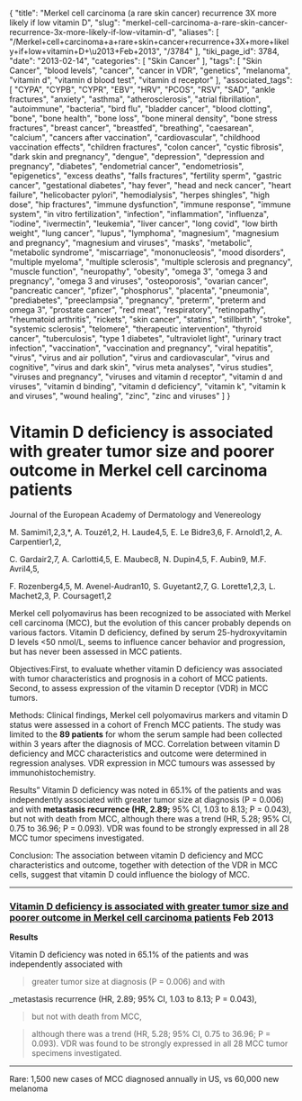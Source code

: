 {
    "title": "Merkel cell carcinoma (a rare skin cancer) recurrence 3X more likely if low vitamin D",
    "slug": "merkel-cell-carcinoma-a-rare-skin-cancer-recurrence-3x-more-likely-if-low-vitamin-d",
    "aliases": [
        "/Merkel+cell+carcinoma+a+rare+skin+cancer+recurrence+3X+more+likely+if+low+vitamin+D+\u2013+Feb+2013",
        "/3784"
    ],
    "tiki_page_id": 3784,
    "date": "2013-02-14",
    "categories": [
        "Skin Cancer"
    ],
    "tags": [
        "Skin Cancer",
        "blood levels",
        "cancer",
        "cancer in VDR",
        "genetics",
        "melanoma",
        "vitamin d",
        "vitamin d blood test",
        "vitamin d receptor"
    ],
    "associated_tags": [
        "CYPA",
        "CYPB",
        "CYPR",
        "EBV",
        "HRV",
        "PCOS",
        "RSV",
        "SAD",
        "ankle fractures",
        "anxiety",
        "asthma",
        "atherosclerosis",
        "atrial fibrillation",
        "autoimmune",
        "bacteria",
        "bird flu",
        "bladder cancer",
        "blood clotting",
        "bone",
        "bone health",
        "bone loss",
        "bone mineral density",
        "bone stress fractures",
        "breast cancer",
        "breastfed",
        "breathing",
        "caesarean",
        "calcium",
        "cancers after vaccination",
        "cardiovascular",
        "childhood vaccination effects",
        "children fractures",
        "colon cancer",
        "cystic fibrosis",
        "dark skin and pregnancy",
        "dengue",
        "depression",
        "depression and pregnancy",
        "diabetes",
        "endometrial cancer",
        "endometriosis",
        "epigenetics",
        "excess deaths",
        "falls fractures",
        "fertility sperm",
        "gastric cancer",
        "gestational diabetes",
        "hay fever",
        "head and neck cancer",
        "heart failure",
        "helicobacter pylori",
        "hemodialysis",
        "herpes shingles",
        "high dose",
        "hip fractures",
        "immune dysfunction",
        "immune response",
        "immune system",
        "in vitro fertilization",
        "infection",
        "inflammation",
        "influenza",
        "iodine",
        "ivermectin",
        "leukemia",
        "liver cancer",
        "long covid",
        "low birth weight",
        "lung cancer",
        "lupus",
        "lymphoma",
        "magnesium",
        "magnesium and pregnancy",
        "magnesium and viruses",
        "masks",
        "metabolic",
        "metabolic syndrome",
        "miscarriage",
        "mononucleosis",
        "mood disorders",
        "multiple myeloma",
        "multiple sclerosis",
        "multiple sclerosis and pregnancy",
        "muscle function",
        "neuropathy",
        "obesity",
        "omega 3",
        "omega 3 and pregnancy",
        "omega 3 and viruses",
        "osteoporosis",
        "ovarian cancer",
        "pancreatic cancer",
        "pfizer",
        "phosphorus",
        "placenta",
        "pneumonia",
        "prediabetes",
        "preeclampsia",
        "pregnancy",
        "preterm",
        "preterm and omega 3",
        "prostate cancer",
        "red meat",
        "respiratory",
        "retinopathy",
        "rheumatoid arthritis",
        "rickets",
        "skin cancer",
        "statins",
        "stillbirth",
        "stroke",
        "systemic sclerosis",
        "telomere",
        "therapeutic intervention",
        "thyroid cancer",
        "tuberculosis",
        "type 1 diabetes",
        "ultraviolet light",
        "urinary tract infection",
        "vaccination",
        "vaccination and pregnancy",
        "viral hepatitis",
        "virus",
        "virus and air pollution",
        "virus and cardiovascular",
        "virus and cognitive",
        "virus and dark skin",
        "virus meta analyses",
        "virus studies",
        "viruses and pregnancy",
        "viruses and vitamin d receptor",
        "vitamin d and viruses",
        "vitamin d binding",
        "vitamin d deficiency",
        "vitamin k",
        "vitamin k and viruses",
        "wound healing",
        "zinc",
        "zinc and viruses"
    ]
}


# Vitamin D deficiency is associated with greater tumor size and poorer outcome in Merkel cell carcinoma patients

Journal of the European Academy of Dermatology and Venereology

M. Samimi1,2,3,*,    A. Touzé1,2,    H. Laude4,5,    E. Le Bidre3,6,    F. Arnold1,2,    A. Carpentier1,2,

C. Gardair2,7,    A. Carlotti4,5,    E. Maubec8,    N. Dupin4,5,    F. Aubin9,    M.F. Avril4,5,

F. Rozenberg4,5,    M. Avenel-Audran10,    S. Guyetant2,7,    G. Lorette1,2,3,    L. Machet2,3,    P. Coursaget1,2

Merkel cell polyomavirus has been recognized to be associated with Merkel cell carcinoma (MCC), but the evolution of this cancer probably depends on various factors. Vitamin D deficiency, defined by serum 25-hydroxyvitamin D levels <50 nmol/L, seems to influence cancer behavior and progression, but has never been assessed in MCC patients.

Objectives:First, to evaluate whether vitamin D deficiency was associated with tumor characteristics and prognosis in a cohort of MCC patients. Second, to assess expression of the vitamin D receptor (VDR) in MCC tumors.

Methods: Clinical findings, Merkel cell polyomavirus markers and vitamin D status were assessed in a cohort of French MCC patients. The study was limited to the  **89 patients** for whom the serum sample had been collected within 3 years after the diagnosis of MCC. Correlation between vitamin D deficiency and MCC characteristics and outcome were determined in regression analyses. VDR expression in MCC tumours was assessed by immunohistochemistry.

Results” Vitamin D deficiency was noted in 65.1% of the patients and was independently associated with greater tumor size at diagnosis (P = 0.006) and with  **metastasis recurrence (HR, 2.89;**  95% CI, 1.03 to 8.13; P = 0.043), but not with death from MCC, although there was a trend (HR, 5.28; 95% CI, 0.75 to 36.96; P = 0.093). VDR was found to be strongly expressed in all 28 MCC tumor specimens investigated.

Conclusion: The association between vitamin D deficiency and MCC characteristics and outcome, together with detection of the VDR in MCC cells, suggest that vitamin D could influence the biology of MCC.

---

### [Vitamin D deficiency is associated with greater tumor size and poorer outcome in Merkel cell carcinoma patients](http://onlinelibrary.wiley.com/doi/10.1111/jdv.12101/abstract) Feb 2013

 **Results** 

Vitamin D deficiency was noted in 65.1% of the patients and was independently associated with 

> greater tumor size at diagnosis (P = 0.006) and with 

_metastasis recurrence (HR, 2.89; 95% CI, 1.03 to 8.13; P = 0.043), 

> but not with death from MCC, 

> although there was a trend (HR, 5.28; 95% CI, 0.75 to 36.96; P = 0.093). VDR was found to be strongly expressed in all 28 MCC tumor specimens investigated.

---

Rare: 1,500 new cases of MCC diagnosed annually in US, vs 60,000 new  melanoma